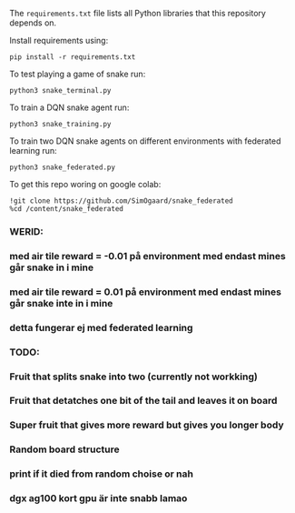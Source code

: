 The `requirements.txt` file lists all Python libraries that this repository depends on.

Install requirements using:
```
pip install -r requirements.txt
```

To test playing a game of snake run:
```
python3 snake_terminal.py
```

To train a DQN snake agent run:
```
python3 snake_training.py
```

To train two DQN snake agents on different environments with federated learning run:
```
python3 snake_federated.py
```

To get this repo woring on google colab:
```
!git clone https://github.com/SimOgaard/snake_federated
%cd /content/snake_federated
```

### WERID:
###     med air tile reward = -0.01 på environment med endast mines går snake in i mine
###     med air tile reward = 0.01 på environment med endast mines går snake inte in i mine
###     detta fungerar ej med federated learning

### TODO:
###     Fruit that splits snake into two (currently not workking)
###     Fruit that detatches one bit of the tail and leaves it on board
###     Super fruit that gives more reward but gives you longer body
###     Random board structure
###
###     print if it died from random choise or nah
###     dgx ag100 kort gpu är inte snabb lamao